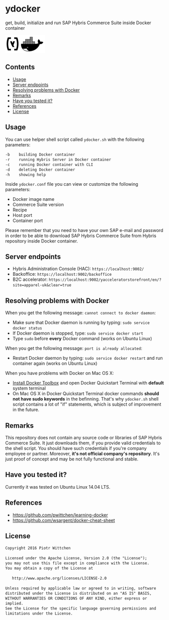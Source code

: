 ydocker
=======

get, build, initialize and run SAP Hybris Commerce Suite inside Docker container

![ydocker logo](ydocker.png)

Contents
--------
- [Usage](#usage)
- [Server endpoints](#server-endpoints)
- [Resolving problems with Docker](#resolving-problems-with-docker)
- [Remarks](#remarks)
- [Have you tested it?](#have-you-tested-it)
- [References](#references)
- [License](#license)

Usage
-----

You can use helper shell script called `ydocker.sh` with the following parameters:

```
-b    building Docker container
-r    running Hybris Server in Docker container
-c    running Docker container with CLI
-d    deleting Docker container
-h    showing help
```

Inside `ydocker.conf` file you can view or customize the following parameters:
- Docker image name
- Commerce Suite version
- Recipe
- Host port
- Container port

Please remember that you need to have your own SAP e-mail and password
in order to be able to download SAP Hybris Commerce Suite from Hybris repository inside Docker container.

Server endpoints
----------------
- Hybris Administration Console (HAC): `https://localhost:9002/`
- Backoffice: `https://localhost:9002/backoffice`
- B2C accelerator: `https://localhost:9002/yacceleratorstorefront/en/?site=apparel-uk&clear=true`

Resolving problems with Docker
------------------------------

When you get the following message: `cannot connect to docker daemon`:
- Make sure that Docker daemon is running by typing: `sudo service docker status`
- If Docker daemon is stopped, type: `sudo service docker start`
- Type `sudo` before **every** Docker command (works on Ubuntu Linux)

When you get the following message: `port is already allocated`:
- Restart Docker daemon by typing: `sudo service docker restart` and run container again (works on Ubuntu Linux)

When you have problems with Docker on Mac OS X:
- [Install Docker Toolbox](https://getcarina.com/docs/tutorials/docker-install-mac/) and open Docker Quickstart Terminal with **default** system terminal
- On Mac OS X in Docker Quickstart Terminal docker commands **should not have sudo keywords** in the befinning. That's why `ydocker.sh` shell script contains a lot of "if" statements, which is subject of improvement in the future.

Remarks
-------

This repository does not contain any source code or libraries of SAP Hybris Commerce Suite.
It just downloads them, if you provide valid credentials to the shell script.
You should have such credentials if you're company employee or partner.
Moreover, **it's not official company's repository**.
It's just proof of concept and may be not fully functional and stable.

Have you tested it?
-------------------

Currently it was tested on Ubuntu Linux 14.04 LTS.

References
----------
- https://github.com/pwittchen/learning-docker
- https://github.com/wsargent/docker-cheat-sheet

License
-------

    Copyright 2016 Piotr Wittchen

    Licensed under the Apache License, Version 2.0 (the "License");
    you may not use this file except in compliance with the License.
    You may obtain a copy of the License at

       http://www.apache.org/licenses/LICENSE-2.0

    Unless required by applicable law or agreed to in writing, software
    distributed under the License is distributed on an "AS IS" BASIS,
    WITHOUT WARRANTIES OR CONDITIONS OF ANY KIND, either express or implied.
    See the License for the specific language governing permissions and
    limitations under the License.
